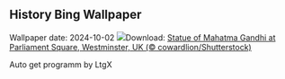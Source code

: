 ## History Bing Wallpaper
Wallpaper date: 2024-10-02
![](https://www.bing.com/th?id=OHR.FatherGandhi_EN-IN5411891616_UHD.jpg&w=1000)Download: [Statue of Mahatma Gandhi at Parliament Square, Westminster, UK (© cowardlion/Shutterstock)](https://www.bing.com/th?id=OHR.FatherGandhi_EN-IN5411891616_UHD.jpg)

Auto get programm by LtgX
